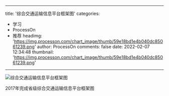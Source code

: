 
---
title: '综合交通运输信息平台框架图'
categories: 
 - 学习
 - ProcessOn
 - 推荐
headimg: 'https://img.processon.com/chart_image/thumb/59e18bd1e4b040dc85061239.png'
author: ProcessOn
comments: false
date: 2022-02-07 12:34:48
thumbnail: 'https://img.processon.com/chart_image/thumb/59e18bd1e4b040dc85061239.png'
---

<div>   
<img class="thumb" alt="综合交通运输信息平台框架图" src="https://img.processon.com/chart_image/thumb/59e18bd1e4b040dc85061239.png" referrerpolicy="no-referrer">
<p>2017年完成省级综合交通运输信息平台框架图</p>  
</div>
            